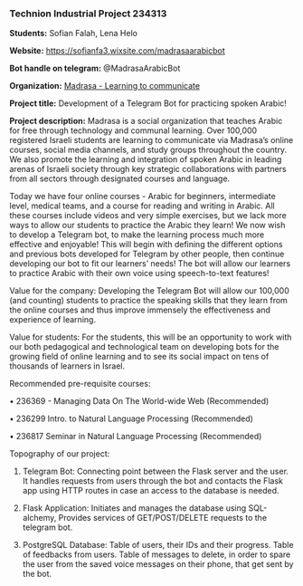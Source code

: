<h3>Technion Industrial Project 234313</h3>

<b>Students:</b> Sofian Falah, Lena Helo

<b>Website:</b> https://sofianfa3.wixsite.com/madrasaarabicbot

<b>Bot handle on telegram:</b> @MadrasaArabicBot

<b>Organization:</b> <a href="https://madrasafree.com/">Madrasa - Learning to communicate</a>

<b>Project title:</b> Development of a Telegram Bot for practicing spoken Arabic!
 
<b>Project description:</b> Madrasa is a social organization that teaches Arabic for free through 
technology and communal learning. Over 100,000 registered Israeli students are learning to 
communicate via Madrasa’s online courses, social media channels, and study groups throughout 
the country. We also promote the learning and integration of spoken Arabic in leading arenas of 
Israeli society through key strategic collaborations with partners from all sectors through 
designated courses and language.

Today we have four online courses - Arabic for beginners, intermediate level, medical teams, 
and a course for reading and writing in Arabic. All these courses include videos and very simple 
exercises, but we lack more ways to allow our students to practice the Arabic they learn! We 
now wish to develop a Telegram bot, to make the learning process much more effective and 
enjoyable! This will begin with defining the different options and previous bots developed for 
Telegram by other people, then continue developing our bot to fit our learners’ needs! 
The bot will allow our learners to practice Arabic with their own voice using speech-to-text 
features! 

Value for the company: Developing the Telegram Bot will allow our 100,000 (and counting) 
students to practice the speaking skills that they learn from the online courses and thus improve 
immensely the effectiveness and experience of learning.

Value for students: For the students, this will be an opportunity to work with our both 
pedagogical and technological team on developing bots for the growing field of online learning 
and to see its social impact on tens of thousands of learners in Israel. 

Recommended pre-requisite courses:  

• 236369 - Managing Data On The World-wide Web (Recommended)

• 236299 Intro. to Natural Language Processing (Recommended)

• 236817 Seminar in Natural Language Processing (Recommended)

Topography of our project:
1) Telegram Bot: Connecting point between the Flask server and the user. It handles requests from users through the bot and contacts the Flask app using HTTP routes in case an access to the database is needed.

2) Flask Application: Initiates and manages the database using SQL-alchemy, Provides services of GET/POST/DELETE requests to the telegram bot.

3) PostgreSQL Database: Table of users, their IDs and their progress. Table of feedbacks from users. Table of messages to delete, in order to spare the user from the saved voice messages on their phone, that get sent by the bot.

